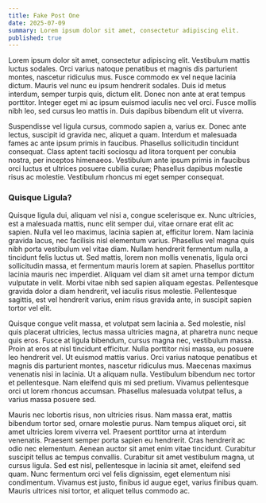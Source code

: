 ```yaml
---
title: Fake Post One
date: 2025-07-09
summary: Lorem ipsum dolor sit amet, consectetur adipiscing elit.
published: true
---
```


Lorem ipsum dolor sit amet, consectetur adipiscing elit. Vestibulum mattis luctus sodales. Orci
varius natoque penatibus et magnis dis parturient montes, nascetur ridiculus mus. Fusce commodo ex
vel neque lacinia dictum. Mauris vel nunc eu ipsum hendrerit sodales. Duis id metus interdum, semper
turpis quis, dictum elit. Donec non ante at erat tempus porttitor. Integer eget mi ac ipsum euismod
iaculis nec vel orci. Fusce mollis nibh leo, sed cursus leo mattis in. Duis dapibus bibendum elit ut
viverra.

Suspendisse vel ligula cursus, commodo sapien a, varius ex. Donec ante lectus, suscipit id gravida
nec, aliquet a quam. Interdum et malesuada fames ac ante ipsum primis in faucibus. Phasellus
sollicitudin tincidunt consequat. Class aptent taciti sociosqu ad litora torquent per conubia nostra,
per inceptos himenaeos. Vestibulum ante ipsum primis in faucibus orci luctus et ultrices posuere
cubilia curae; Phasellus dapibus molestie risus ac molestie. Vestibulum rhoncus mi eget semper
consequat.

### Quisque Ligula?

Quisque ligula dui, aliquam vel nisi a, congue scelerisque ex. Nunc ultricies, est a malesuada
mattis, nunc elit semper dui, vitae ornare erat elit ac sapien. Nulla vel leo maximus, lacinia sapien
at, efficitur lorem. Nam lacinia gravida lacus, nec facilisis nisl elementum varius. Phasellus vel
magna quis nibh porta vestibulum vel vitae diam. Nullam hendrerit fermentum nulla, a tincidunt felis
luctus ut. Sed mattis, lorem non mollis venenatis, ligula orci sollicitudin massa, et fermentum
mauris lorem at sapien. Phasellus porttitor lacinia mauris nec imperdiet. Aliquam vel diam sit amet
urna tempor dictum vulputate in velit. Morbi vitae nibh sed sapien aliquam egestas. Pellentesque
gravida dolor a diam hendrerit, vel iaculis risus molestie. Pellentesque sagittis, est vel hendrerit
varius, enim risus gravida ante, in suscipit sapien tortor vel elit.

Quisque congue velit massa, et volutpat sem lacinia a. Sed molestie, nisl quis placerat ultricies,
lectus massa ultricies magna, at pharetra nunc neque quis eros. Fusce at ligula bibendum, cursus
magna nec, vestibulum massa. Proin at eros at nisl tincidunt efficitur. Nulla porttitor nisi massa,
eu posuere leo hendrerit vel. Ut euismod mattis varius. Orci varius natoque penatibus et magnis dis
parturient montes, nascetur ridiculus mus. Maecenas maximus venenatis nisi in lacinia. Ut a aliquam
nulla. Vestibulum bibendum nec tortor et pellentesque. Nam eleifend quis mi sed pretium. Vivamus
pellentesque orci ut lorem rhoncus accumsan. Phasellus malesuada volutpat tellus, a varius massa
posuere sed.

Mauris nec lobortis risus, non ultricies risus. Nam massa erat, mattis bibendum tortor sed, ornare
molestie purus. Nam tempus aliquet orci, sit amet ultricies lorem viverra vel. Praesent porttitor
urna at interdum venenatis. Praesent semper porta sapien eu hendrerit. Cras hendrerit ac odio nec
elementum. Aenean auctor sit amet enim vitae tincidunt. Curabitur suscipit tellus ac tempus
convallis. Curabitur sit amet vestibulum magna, ut cursus ligula. Sed est nisl, pellentesque in
lacinia sit amet, eleifend sed quam. Nunc fermentum orci vel felis dignissim, eget elementum nisi
condimentum. Vivamus est justo, finibus id augue eget, varius finibus quam. Mauris ultrices nisi
tortor, et aliquet tellus commodo ac. 
